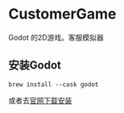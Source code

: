 # CustomerGame
Godot 的2D游戏。客服模拟器

## 安装Godot


```shell
brew install --cask godot
```
或者去[官网下载安装](https://godotengine.org/download)
